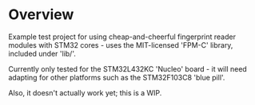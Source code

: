 # Overview

Example test project for using cheap-and-cheerful fingerprint reader modules with STM32 cores - uses the MIT-licensed 'FPM-C' library, included under 'lib/'.

Currently only tested for the STM32L432KC 'Nucleo' board - it will need adapting for other platforms such as the STM32F103C8 'blue pill'.

Also, it doesn't actually work yet; this is a WIP.

